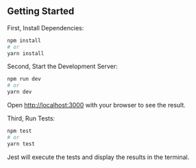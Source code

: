 ## Getting Started

First, Install Dependencies:

```bash
npm install
# or
yarn install
```

Second, Start the Development Server:

```bash
npm run dev
# or
yarn dev
```

Open [http://localhost:3000](http://localhost:3000) with your browser to see the result.

Third, Run Tests:

```bash
npm test
# or
yarn test
```

Jest will execute the tests and display the results in the terminal.
